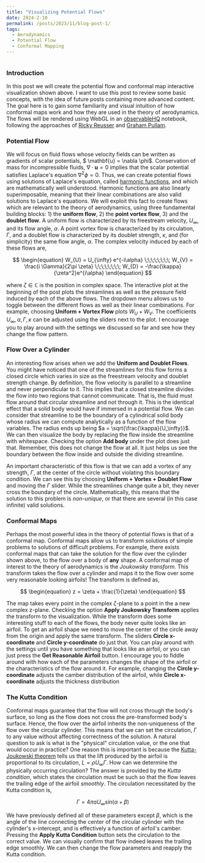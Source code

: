 ```yaml
---
title: "Visualizing Potential Flows"
date: 2024-2-10
permalink: /posts/2023/11/blog-post-1/
tags:
  - Aerodynamics
  - Potential Flow
  - Conformal Mapping
---
```


<div id="plot-options-container" style="display: flex; align-items: flex-start;">
  <div id="plot-container" style="flex: 1;">
    <div id="observablehq-viewof-gl-a125070b"></div>
    <div id="observablehq-viewof-options-a125070b"></div>
  </div>
  <div id="options-container" style="flex: 1; margin-left: 10px;"> 
    <div id="observablehq-viewof-flowSelection-a125070b"></div>
    <div id="observablehq-viewof-alpha_deg-a125070b"></div>
    <div id="observablehq-viewof-U-a125070b"></div>
    <div id="observablehq-viewof-Gamma-a125070b"></div>
    <div id="observablehq-viewof-Kappa-a125070b"></div>
    <div id="observablehq-viewof-shift-a125070b"></div>
    <div id="observablehq-viewof-shift_vertical-a125070b"></div>
  </div>
</div>

<div id="observablehq-KuttaButton-a125070b"></div>


### Introduction
In this post we will create the potential flow and conformal map interactive visualization shown above. I want to use this post to review some basic concepts, with the idea of future posts containing more advanced content. The goal here is to gain some familiarity and visual intuition of how conformal maps work and how they are used in the theory of aerodynamics. The flows will be rendered using WebGL in an [observableHQ](https://observablehq.com/) notebook, following the approaches of [Ricky Reusser](https://observablehq.com/@rreusser/adaptive-domain-coloring) and [Graham Pullam](https://observablehq.com/@grahampullan/joukowski-airfoils). 

### Potential Flow
We will focus on fluid flows whose velocity fields can be written as gradients of scalar potentials, $ \mathbf{u} = \nabla \phi$. Conservation of mass for incompressible fluids, $\nabla \cdot \mathbf{u}= 0$ implies that the scalar potential satisfies Laplace's equation $\nabla^2 \phi = 0$. Thus, we can create potential flows using solutions of Laplace's equation, called [harmonic functions](https://en.wikipedia.org/wiki/Harmonic_function), and which are mathematically well understood. Harmonic functions are also linearly superimposable, meaning that their linear combinations are also valid solutions to Laplace's equations. We will exploit this fact to create flows which are relevant to the theory of aerodynamics, using three fundamental building blocks: 1) the **uniform flow**, 2) the **point vortex flow**, 3) and the **doublet flow**. A uniform flow is characterized by its freestream velocity, $U_{\infty}$, and its flow angle, $\alpha$. A point vortex flow is characterized by its circulation, $\Gamma$, and a doublet flow is characterized by its doublet strength, $\kappa$, and (for simplicity) the same flow angle, $\alpha$. The complex velocity induced by each of these flows are, 

$$
\begin{equation}
W_{U} = U_{\infty} e^{-i\alpha} \;\;\;\;\;\;\;\;
W_{V} = \frac{i \Gamma}{2\pi \zeta} \;\;\;\;\;\;\;\;
W_{D} = -\frac{\kappa}{\zeta^2}e^{i\alpha}
\end{equation}
$$

where $\zeta \in \mathbb{C}$ is the position in complex space. The interactive plot at the beginning of the post plots the streamlines as well as the pressure field induced by each of the above flows. The dropdown menu allows us to toggle between the different flows as well as their linear combinations. For example, choosing **Uniform + Vortex Flow** plots $W_{U} + W_{V}$. The coefficients $U_\infty,\alpha,\Gamma,\kappa$ can be adjusted using the sliders next to the plot. I encourage you to play around with the settings we discussed so far and see how they change the flow pattern. 


### Flow Over a Cylinder
An interesting flow arises when we add the **Uniform and Doublet Flows**. You might have noticed that one of the streamlines for this flow forms a closed circle which varies in size as the freestream velocity and doublet strength change. By definition, the flow velocity is parallel to a streamline and never perpendicular to it. This implies that a closed streamline divides the flow into two regions that cannot communicate. That is, the fluid must flow around that circular streamline and not through it. This is the identical effect that a solid body would have if immersed in a potential flow. We can consider that streamline to be the boundary of a cylindrical solid body whose radius we can compute analytically as a function of the flow variables. The radius ends up being $a = \sqrt{\frac{\kappa}{U_\infty}}$. We can then visualize the body by replacing the flow inside the streamline with whitespace. Checking the option **Add body** under the plot does just that. Remember, this does not change the flow at all. It just helps us see the boundary between the flow inside and outside the dividing streamline. 

An important characteristic of this flow is that we can add a vortex of any strength, $\Gamma$, at the center of the circle without violating this boundary condition. We can see this by choosing **Uniform + Vortex + Doublet Flow** and moving the $\Gamma$ slider. While the streamlines change quite a bit, they never cross the boundary of the circle. Mathematically, this means that the solution to this problem is *non-unique*, or that there are several (in this case infinite) valid solutions. 

### Conformal Maps
Perhaps the most powerful idea in the theory of potential flows is that of a conformal map. Conformal maps allow us to transform solutions of simple problems to solutions of difficult problems. For example, there exists conformal maps that can take the solution for the flow over the cylinder shown above, to the flow over a body of **any** shape. A conformal map of interest to the theory of aerodynamics is the *Joukowsky transform*. This transform takes the flow over a cylinder and maps it to the flow over some very reasonable looking airfoils! The transform is defined as,

$$
\begin{equation}
  z = \zeta + \frac{1}{\zeta}
\end{equation}
$$

The map takes every point in the complex $\zeta$-plane to a point in the a new complex z-plane. Checking the option **Apply Joukowsky Transform** applies the transform to the visualization. While the transform does some interesting stuff to each of the flows, the body never quite looks like an airfoil. To get an airfoil shape we need to move the center of the circle away from the origin and apply the same transform. The sliders **Circle x-coordinate** and **Circle y-coordinate** do just that. You can play around with the settings until you have something that looks like an airfoil, or you can just press the **Get Reasonable Airfoil** button. I encourage you to fiddle around with how each of the parameters changes the shape of the airfoil or the characteristics of the flow around it. For example, changing the **Circle y-coordinate** adjusts the camber distribution of the airfoil, while **Circle x-coordinate** adjusts the thickness distribution

### The Kutta Condition

Conformal maps guarantee that the flow will not cross through the body's surface, so long as the flow does not cross the pre-transformed body's surface. Hence, the flow over the airfoil inherits the non-uniqueness of the flow over the circular cylinder. This means that we can set the circulation, $\Gamma$ to any value without affecting correctness of the solution. A natural question to ask is what is the "physical" circulation value, or the one that would occur in practice?  One reason this is important is because the [Kutta-Joukowski theorem](https://en.wikipedia.org/wiki/Kutta%E2%80%93Joukowski_theorem) tells us that the lift produced by the airfoil is proportional to its circulation, $L = \rho U_\infty \Gamma$. How can we determine the physically occurring circulation? The answer is provided by the *Kutta condition*, which states the circulation must be such so that the flow leaves the trailing edge of the airfoil *smoothly*. The circulation necessitated by the Kutta condition is,

$$
\begin{equation}
  \Gamma = 4 \pi a U_\infty sin(\alpha + \beta)
\end{equation}
$$


We have previously defined all of these parameters except $\beta$, which is the angle of the line connecting the center of the circular cylinder with the cylinder's x-intercept, and is effectively a function of airfoil's camber. Pressing the **Apply Kutta Condition** button sets the circulation to the correct value. We can visually confirm that flow indeed leaves the trailing edge smoothly. We can then change the flow parameters and reapply the Kutta condition. 

<style>
    #wrapper {
      /* Add height to ensure there's enough scrollable content */
      height: 1000px; /* You can adjust this height as needed */
    }

    #plot-options-container {
      display: flex;
      align-items: flex-start;
      position: static;
      top: 0; /* Stick to the top of the viewport */
      background-color: white; /* Adjust the background color as needed */
      z-index: 1; /* Add z-index to ensure it appears above other content */
    }

    #plot-container {
      flex: 1;
    }

    #options-container {
      flex: 1;
      margin-left: 10px;
    }
    
  </style>



<link rel="stylesheet" href="https://cdn.jsdelivr.net/npm/@observablehq/inspector@5/dist/inspector.css">
<script type="module">
import {Runtime, Inspector} from "https://cdn.jsdelivr.net/npm/@observablehq/runtime@5/dist/runtime.js";
import define from "https://api.observablehq.com/d/6a13ba7040fa6e52@2064.js?v=4";
new Runtime().module(define, name => {
  if (name === "viewof gl") return new Inspector(document.querySelector("#observablehq-viewof-gl-a125070b"));
  if (name === "viewof flowSelection") return new Inspector(document.querySelector("#observablehq-viewof-flowSelection-a125070b"));
  if (name === "viewof alpha_deg") return new Inspector(document.querySelector("#observablehq-viewof-alpha_deg-a125070b"));
  if (name === "viewof U") return new Inspector(document.querySelector("#observablehq-viewof-U-a125070b"));
  if (name === "viewof Gamma") return new Inspector(document.querySelector("#observablehq-viewof-Gamma-a125070b"));
  if (name === "viewof Kappa") return new Inspector(document.querySelector("#observablehq-viewof-Kappa-a125070b"));
  if (name === "viewof shift") return new Inspector(document.querySelector("#observablehq-viewof-shift-a125070b"));
  if (name === "viewof shift_vertical") return new Inspector(document.querySelector("#observablehq-viewof-shift_vertical-a125070b"));
  if (name === "viewof options") return new Inspector(document.querySelector("#observablehq-viewof-options-a125070b"));
  if (name === "KuttaButton") return new Inspector(document.querySelector("#observablehq-KuttaButton-a125070b"));
  return ["programInfo","render","executeMultipleFunctions","values","radius","AirfoilButton","x_te","Kutta_circulation","initialGrid","beta","values_uniform","values_vortex","values_doublet","grid","values_uniform_doublet","values_uniform_vortex","values_uniform_vortex_doublet","values_vortex_doublet","AirfoilButtonList","alpha","transform","body"].includes(name);
});
</script>